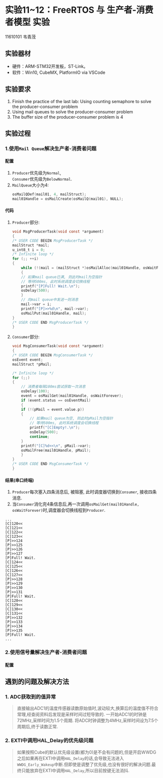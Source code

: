# 实验11~12：FreeRTOS 与 生产者-消费者模型 实验
11610101 韦青茂
## 实验器材
* 硬件：ARM-STM32开发板，ST-Link。
* 软件：Win10, CubeMX, PlatformIO via VSCode
## 实验要求
1. Finish the practice of the last lab: Using counting semaphore to solve the producer-consumer problem
2. Using mail queues to solve the producer-consumer problem
3. The buffer size of the producer-consumer problem is 4


## 实验过程
### **1.使用`Mail Queue`解决生产者-消费者问题**
#### 配置
1. `Producer`优先级为`Normal`,   
   `Consumer`优先级为`BelowNormal`.
2. `MailQueue`大小为4:
    ```c
    osMailQDef(mail01, 4, mailStruct);
    mail01Handle = osMailCreate(osMailQ(mail01), NULL);
    ```
#### 代码
1. `Producer`部分:
    ```c
    void MsgProducerTask(void const *argument)
    {
    /* USER CODE BEGIN MsgProducerTask */
    mailStruct *mail;
    u_int8_t i = 0;
    /* Infinite loop */
    for (;; ++i)
    {
        while (!(mail = (mailStruct *)osMailAlloc(mail01Handle, osWaitForever)))
        {
        // 如果mail queue已满, 则此时mail为空指针
        // 等待500ms, 此时系统调度会切换线程
        printf("[P]Full! Wait.\n");
        osDelay(500);
        }
        // 向mail queue中发送一则消息
        mail->var = i;
        printf("[P]>>%d\n", mail->var);
        osMailPut(mail01Handle, mail);
    }
    /* USER CODE END MsgProducerTask */
    }
    ```
2. `Consumer`部分:
    ```c
    void MsgConsumerTask(void const *argument)
    {
    /* USER CODE BEGIN MsgConsumerTask */
    osEvent event;
    mailStruct *pMail;

    /* Infinite loop */
    for (;;)
    {
        // 消费者每隔100ms尝试获取一次消息
        osDelay(100);
        event = osMailGet(mail01Handle, osWaitForever);
        if (event.status == osEventMail)
        {
        if (!(pMail = event.value.p))
        {
            // 如果mail queue为空, 则此时pMail为空指针 
            // 等待500ms, 此时系统调度会切换线程 
            printf("[C]Empty!.\n");
            osDelay(500);
            continue;
        }
        printf("[C]%d<<\n", pMail->var);
        osMailFree(mail01Handle, pMail);
        }
    }
    /* USER CODE END MsgConsumerTask */
    }
    ```



#### 结果(串口终端)
1. `Producer`每次塞入四条消息后, 被阻塞, 此时调度器切换到`Consumer`, 接收四条消息.  
2. 当`Consumer`消化完4条信息后,再一次调用`osMailGet(mail01Handle, osWaitForever)`时,调度器会切换线程到`Producer`.
```
...
[C]120<<
[C]121<<
[C]122<<
[C]123<<
[P]>>124
[P]>>125
[P]>>126
[P]>>127
[P]Full! Wait.
[C]124<<
[C]125<<
[C]126<<
[C]127<<
[P]>>128
[P]>>129
[P]>>130
[P]>>131
[P]Full! Wait.
[C]128<<
[C]129<<
[C]130<<
[C]131<<
[P]>>132
[P]>>133
[P]>>134
[P]>>135
[P]Full! Wait.
...
```
  
   
   
### **2.使用信号量解决生产者-消费者问题**
#### 配置


## 遇到的问题及解决方法
### 1. ADC获取到的值异常
>直接输出ADC1的温度传感器读数原始值时,波动较大,换算后的温度值不符合常理,经查阅资料后发现是采样时间过短导致的. 一开始ADC1的时钟是72MHz,采样时间为1.5个周期. 将ADC时钟调整为4MHz,采样时间设为7.5个周期后,终于读数正常.
### 2. EXTI中调用HAL_Delay的优先级问题
>如果按照Cube的默认优先级设置(都为0)是不会有问题的,但是开启WWDG之后如果再在EXTI中调用`HAL_Delay`的话,会导致无法进入`WWDG_Early_Wakeup`中断.但即使是调整了优先级,也没有很好的解决问题.最终只能放弃在EXTI中调用`HAL_Delay`,所以目前按键无法消抖.

